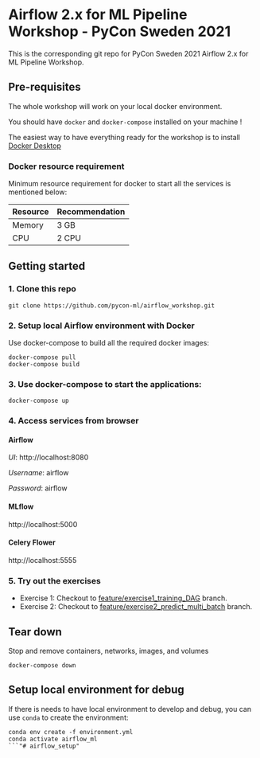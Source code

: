 # Airflow 2.x for ML Pipeline Workshop - PyCon Sweden 2021

This is the corresponding git repo for PyCon Sweden 2021 Airflow 2.x for ML Pipeline Workshop.

## Pre-requisites

The whole workshop will work on your local docker environment. 

You should have `docker` and `docker-compose` installed on your machine !

The easiest way to have everything ready for the workshop is to install [Docker Desktop](https://docs.docker.com/desktop/.)

### Docker resource requirement
Minimum resource requirement for docker to start all the services is mentioned below:

| Resource    | Recommendation |
| ----------- | -------------- |
| Memory      | 3 GB           |
| CPU         | 2 CPU          |


## Getting started


### 1. Clone this repo
```
git clone https://github.com/pycon-ml/airflow_workshop.git
```

### 2. Setup local Airflow environment with Docker

Use docker-compose to build all the required docker images:

```
docker-compose pull
docker-compose build
```

### 3. Use docker-compose to start the applications:

```
docker-compose up
```
### 4. Access services from browser

#### **Airflow**

*UI*: http://localhost:8080

*Username*: airflow

*Password*: airflow

#### **MLflow**

http://localhost:5000

#### **Celery Flower**

http://localhost:5555

### 5. Try out the exercises
- Exercise 1: Checkout to [feature/exercise1_training_DAG](https://github.com/pycon-ml/airflow_workshop/tree/feature/exercise1_training_DAG) branch.
- Exercise 2: Checkout to [feature/exercise2_predict_multi_batch](https://github.com/pycon-ml/airflow_workshop/tree/feature/exercise2_predict_multi_batch) branch.

## Tear down

Stop and remove containers, networks, images, and volumes

```
docker-compose down
```

## Setup local environment for debug

If there is needs to have local environment to develop and debug, you can use `conda` to create the environment:

```
conda env create -f environment.yml
conda activate airflow_ml
```"# airflow_setup" 
